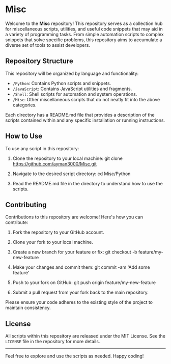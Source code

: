 # Misc

Welcome to the **Misc** repository! This repository serves as a collection hub for miscellaneous scripts, utilities, and useful code snippets that may aid in a variety of programming tasks. From simple automation scripts to complex snippets that solve specific problems, this repository aims to accumulate a diverse set of tools to assist developers.

## Repository Structure

This repository will be organized by language and functionality:

- `/Python`: Contains Python scripts and snippets.
- `/JavaScript`: Contains JavaScript utilities and fragments.
- `/Shell`: Shell scripts for automation and system operations.
- `/Misc`: Other miscellaneous scripts that do not neatly fit into the above categories.

Each directory has a README.md file that provides a description of the scripts contained within and any specific installation or running instructions.

## How to Use

To use any script in this repository:

1. Clone the repository to your local machine:
git clone https://github.com/ayman3000/Misc.git

3. Navigate to the desired script directory:
cd Misc/Python

4. Read the README.md file in the directory to understand how to use the scripts.

## Contributing

Contributions to this repository are welcome! Here's how you can contribute:

1. Fork the repository to your GitHub account.
2. Clone your fork to your local machine.
3. Create a new branch for your feature or fix:
git checkout -b feature/my-new-feature
4. Make your changes and commit them:
git commit -am 'Add some feature'
5. Push to your fork on GitHub:
git push origin feature/my-new-feature

6. Submit a pull request from your fork back to the main repository.

Please ensure your code adheres to the existing style of the project to maintain consistency.

## License

All scripts within this repository are released under the MIT License. See the `LICENSE` file in the repository for more details.

---

Feel free to explore and use the scripts as needed. Happy coding!



